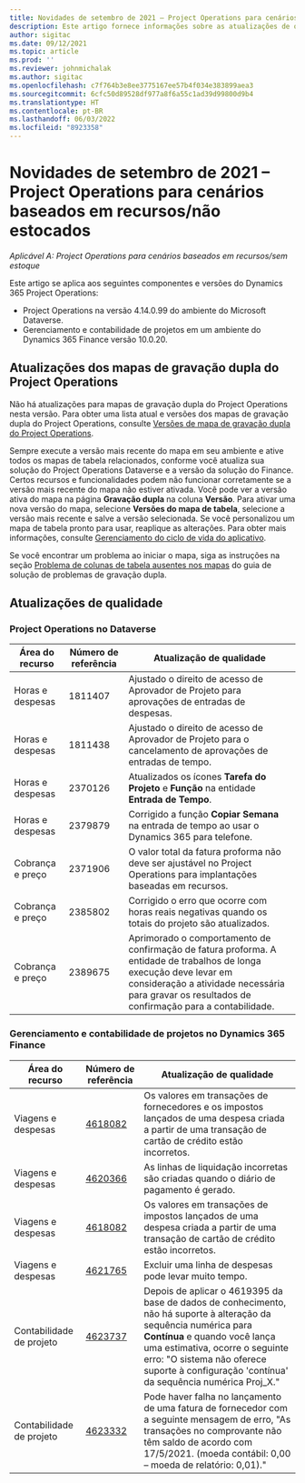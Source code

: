 ```yaml
---
title: Novidades de setembro de 2021 – Project Operations para cenários baseados em recursos/não estocados
description: Este artigo fornece informações sobre as atualizações de qualidade disponíveis na versão de setembro de 2021 do Project Operations para cenários baseados em recursos/sem estoque.
author: sigitac
ms.date: 09/12/2021
ms.topic: article
ms.prod: ''
ms.reviewer: johnmichalak
ms.author: sigitac
ms.openlocfilehash: c7f764b3e8ee3775167ee57b4f034e383899aea3
ms.sourcegitcommit: 6cfc50d89528df977a8f6a55c1ad39d99800d9b4
ms.translationtype: HT
ms.contentlocale: pt-BR
ms.lasthandoff: 06/03/2022
ms.locfileid: "8923358"
---
```

# <a name="whats-new-september-2021---project-operations-for-resourcenon-stocked-based-scenarios"></a>Novidades de setembro de 2021 – Project Operations para cenários baseados em recursos/não estocados

*Aplicável A: Project Operations para cenários baseados em recursos/sem estoque*

Este artigo se aplica aos seguintes componentes e versões do Dynamics 365 Project Operations:

   - Project Operations na versão 4.14.0.99 do ambiente do Microsoft Dataverse.
   - Gerenciamento e contabilidade de projetos em um ambiente do Dynamics 365 Finance versão 10.0.20.

## <a name="project-operations-dual-write-maps-updates"></a>Atualizações dos mapas de gravação dupla do Project Operations

Não há atualizações para mapas de gravação dupla do Project Operations nesta versão. Para obter uma lista atual e versões dos mapas de gravação dupla do Project Operations, consulte [Versões de mapa de gravação dupla do Project Operations](../environment/resource-dual-write-maps.md).

Sempre execute a versão mais recente do mapa em seu ambiente e ative todos os mapas de tabela relacionados, conforme você atualiza sua solução do Project Operations Dataverse e a versão da solução do Finance. Certos recursos e funcionalidades podem não funcionar corretamente se a versão mais recente do mapa não estiver ativada. Você pode ver a versão ativa do mapa na página **Gravação dupla** na coluna **Versão**. Para ativar uma nova versão do mapa, selecione **Versões do mapa de tabela**, selecione a versão mais recente e salve a versão selecionada. Se você personalizou um mapa de tabela pronto para usar, reaplique as alterações. Para obter mais informações, consulte [Gerenciamento do ciclo de vida do aplicativo](/dynamics365/fin-ops-core/dev-itpro/data-entities/dual-write/app-lifecycle-management).

Se você encontrar um problema ao iniciar o mapa, siga as instruções na seção [Problema de colunas de tabela ausentes nos mapas](/dynamics365/fin-ops-core/dev-itpro/data-entities/dual-write/dual-write-troubleshooting-finops-upgrades#missing-table-columns-issue-on-maps) do guia de solução de problemas de gravação dupla.

## <a name="quality-updates"></a>Atualizações de qualidade

### <a name="project-operations-on-dataverse"></a>Project Operations no Dataverse

| **Área do recurso** | **Número de referência** | **Atualização de qualidade** |
| --- | --- | --- |
| Horas e despesas | 1811407 | Ajustado o direito de acesso de Aprovador de Projeto para aprovações de entradas de despesas. |
| Horas e despesas | 1811438 | Ajustado o direito de acesso de Aprovador de Projeto para o cancelamento de aprovações de entradas de tempo. |
| Horas e despesas | 2370126 | Atualizados os ícones **Tarefa do Projeto** e **Função** na entidade **Entrada de Tempo**. |
| Horas e despesas | 2379879 | Corrigido a função **Copiar Semana** na entrada de tempo ao usar o Dynamics 365 para telefone. |
| Cobrança e preço | 2371906 | O valor total da fatura proforma não deve ser ajustável no Project Operations para implantações baseadas em recursos. |
| Cobrança e preço | 2385802 | Corrigido o erro que ocorre com horas reais negativas quando os totais do projeto são atualizados. |
| Cobrança e preço | 2389675 | Aprimorado o comportamento de confirmação de fatura proforma. A entidade de trabalhos de longa execução deve levar em consideração a atividade necessária para gravar os resultados de confirmação para a contabilidade. |

### <a name="project-management-and-accounting-in-dynamics-365-finance"></a>Gerenciamento e contabilidade de projetos no Dynamics 365 Finance

| Área do recurso | Número de referência | Atualização de qualidade |
| --- | --- | --- |
| Viagens e despesas | [4618082](https://fix.lcs.dynamics.com/Issue/Details?kb=4618082&amp;bugId=583101&amp;dbType=3&amp;qc=9c85ac8ca1e5e9cd07fac9e9aa2cb0914724e28b86ad3339dacf7741f554c605) | Os valores em transações de fornecedores e os impostos lançados de uma despesa criada a partir de uma transação de cartão de crédito estão incorretos. |
| Viagens e despesas | [4620366](https://fix.lcs.dynamics.com/Issue/Details?kb=4620366&amp;bugId=579485&amp;dbType=3&amp;qc=e864789bd95505ea624c537d585bf113c2de60b97c88439d44693dbd85aa8e92) | As linhas de liquidação incorretas são criadas quando o diário de pagamento é gerado. |
| Viagens e despesas | [4618082](https://fix.lcs.dynamics.com/Issue/Details?kb=4618082&amp;bugId=583101&amp;dbType=3&amp;qc=9c85ac8ca1e5e9cd07fac9e9aa2cb0914724e28b86ad3339dacf7741f554c605) | Os valores em transações de impostos lançados de uma despesa criada a partir de uma transação de cartão de crédito estão incorretos. |
| Viagens e despesas | [4621765](https://fix.lcs.dynamics.com/Issue/Details?kb=4621765&amp;bugId=587306&amp;dbType=3&amp;qc=6fbfad0123d4e95eaf8d5a5a2f6c354577c991b7905c852ab02d1f94e728a876) | Excluir uma linha de despesas pode levar muito tempo. |
| Contabilidade de projeto | [4623737](https://fix.lcs.dynamics.com/Issue/Details?kb=4623737&amp;bugId=598109&amp;dbType=3&amp;qc=4101fc5865201e21815299f2ff11ae46d5d5370510868df86c25ee09a8ca1a0c) | Depois de aplicar o 4619395 da base de dados de conhecimento, não há suporte à alteração da sequência numérica para **Contínua** e quando você lança uma estimativa, ocorre o seguinte erro: "O sistema não oferece suporte à configuração 'contínua' da sequência numérica Proj_X." |
| Contabilidade de projeto | [4623332](https://fix.lcs.dynamics.com/Issue/Details?kb=4623332&amp;bugId=586034&amp;dbType=3&amp;qc=2f64bb1977c4a9c9dd2ce9de7e72230b86eca14b6295c5bbfb614ea97ad81caf) | Pode haver falha no lançamento de uma fatura de fornecedor com a seguinte mensagem de erro, "As transações no comprovante não têm saldo de acordo com 17/5/2021. (moeda contábil: 0,00 – moeda de relatório: 0,01)." |
